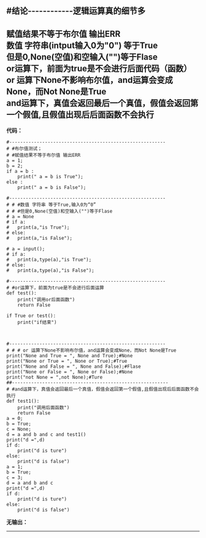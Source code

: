 
#结论------------逻辑运算真的细节多<br> 
---------------------------------------------------------
**赋值结果不等于布尔值 输出ERR<br>
数值 字符串(intput输入0为"0") 等于True<br>
但是0,None(空值)和空输入("")等于Flase <br>
or运算下，前面为true是不会进行后面代码（函数）<br>
or 运算下None不影响布尔值，and运算会变成None，而Not None是True<br>
and运算下，真值会返回最后一个真值，假值会返回第一个假值,且假值出现后后面函数不会执行**<br>
---------------------------------------------------------
**代码：**
```
#---------------------------------------------------------
# #布尔值测试；
# #赋值结果不等于布尔值 输出ERR
a = 1;
b = 2;
if a = b :
	print(" a = b is True");
else :
	print(" a = b is False");

#---------------------------------------------------------
# # #数值 字符串 等于True,输入0为“0”
# # #但是0,None(空值)和空输入("")等于Flase 
# a = None
# if a:
# 	print(a,"is True");
# else:
# 	print(a,"is False");

# a = input();
# if a: 
# 	print(a,type(a),"is True");
# else:
# 	print(a,type(a),"is False");

#---------------------------------------------------------
# #or运算下，前面为true是不会进行后面运算
def test():
	print("调用or后面函数")
	return False

if True or test():
	print("if结束")



#---------------------------------------------------------
# # # or 运算下None不影响布尔值，and运算会变成None，而Not None是True
print("None and True = ", None and True);#None
print("None or True = ", None or True);#True
print("None and False = ", None and False);#Flase
print("None or False = ", None or False);#None
print("not None = ",not None);#Ture
##---------------------------------------------------------
# #and运算下，真值会返回最后一个真值，假值会返回第一个假值,且假值出现后后面函数不会执行
def test1():
	print("调用后面函数")
	return False
a = 0;
b = True;
c = None;
d = a and b and c and test1()
print("d =",d)
if d:
	print("d is ture")
else:
	print("d is false")
a = 1;
b = True;
c = 3;
d = a and b and c
print("d =",d)
if d:
	print("d is ture")
else:
	print("d is false")

```
**无输出：**

---------------------------------------------------------
